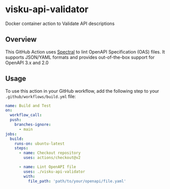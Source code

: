 # visku-api-validator

Docker container action to Validate API descriptions

## Overview

This GitHub Action uses [Spectral](https://github.com/stoplightio/spectral) to lint OpenAPI Specification (OAS) files. It supports JSON/YAML formats and provides out-of-the-box support for OpenAPI 3.x and 2.0

## Usage

To use this action in your GitHub workflow, add the following step to your `.github/workflows/build.yml` file:

```yaml
name: Build and Test
on:
  workflow_call:
  push:
    branches-ignore:
      - main
jobs:
  build:
    runs-on: ubuntu-latest
    steps:
      - name: Checkout repository
        uses: actions/checkout@v2

      - name: Lint OpenAPI file
        uses: ./visku-api-validator
        with:
          file_path: 'path/to/your/openapi/file.yaml'